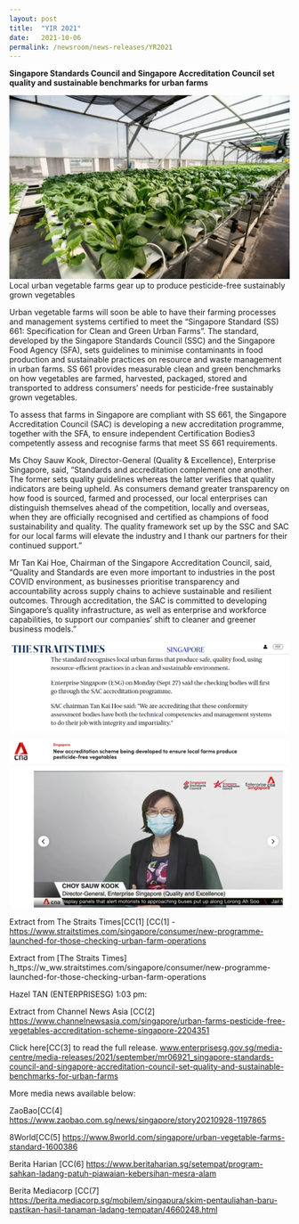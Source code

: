 ```yaml
---
layout: post
title:  "YIR 2021"
date:   2021-10-06
permalink: /newsroom/news-releases/YR2021
---
```


**Singapore Standards Council and Singapore Accreditation Council set quality and sustainable benchmarks for urban farms**


![Urban-farm.png](/images/press-release/photos/Urban-farm.png)
Local urban vegetable farms gear up to produce pesticide-free sustainably grown vegetables


Urban vegetable farms will soon be able to have their farming processes and management systems certified to meet the “Singapore Standard (SS) 661: Specification for Clean and Green Urban Farms”. The standard, developed by the Singapore Standards Council (SSC) and the Singapore Food Agency (SFA), sets guidelines to minimise contaminants in food production and sustainable practices on resource and waste management in urban farms. SS 661 provides measurable clean and green benchmarks on how vegetables are farmed, harvested, packaged, stored and transported to address consumers’ needs for pesticide-free sustainably grown vegetables.  

To assess that farms in Singapore are compliant with SS 661, the Singapore Accreditation Council (SAC) is developing a new accreditation programme, together with the SFA, to ensure independent Certification Bodies3 competently assess and recognise farms that meet SS 661 requirements.

 

Ms Choy Sauw Kook, Director-General (Quality & Excellence), Enterprise Singapore, said, “Standards and accreditation complement one another. The former sets quality guidelines whereas the latter verifies that quality indicators are being upheld. As consumers demand greater transparency on how food is sourced, farmed and processed, our local enterprises can distinguish themselves ahead of the competition, locally and overseas, when they are officially recognised and certified as champions of food sustainability and quality. The quality framework set up by the SSC and SAC for our local farms will elevate the industry and I thank our partners for their continued support.”

 

Mr Tan Kai Hoe, Chairman of the Singapore Accreditation Council, said, “Quality and Standards are even more important to industries in the post COVID environment, as businesses prioritise transparency and accountability across supply chains to achieve sustainable and resilient outcomes. Through accreditation, the SAC is committed to developing Singapore’s quality infrastructure, as well as enterprise and workforce capabilities, to support our companies’ shift to cleaner and greener business models.”

 
![ST.png](/images/press-release/photos/ST.png)

 
![CSK.png](/images/press-release/photos/CSK.png)



Extract from The Straits Times[CC(1]  [CC(1] - https://www.straitstimes.com/singapore/consumer/new-programme-launched-for-those-checking-urban-farm-operations



Extract from [The Straits Times] h_ttps://w_ww.straitstimes.com/singapore/consumer/new-programme-launched-for-those-checking-urban-farm-operations

Hazel TAN (ENTERPRISESG) 1:03 pm:



Extract from Channel News Asia [CC(2]  https://www.channelnewsasia.com/singapore/urban-farms-pesticide-free-vegetables-accreditation-scheme-singapore-2204351


Click here[CC(3]  to read the full release.
www.enterprisesg.gov.sg/media-centre/media-releases/2021/september/mr06921_singapore-standards-council-and-singapore-accreditation-council-set-quality-and-sustainable-benchmarks-for-urban-farms

 

More media news available below:

ZaoBao[CC(4] https://www.zaobao.com.sg/news/singapore/story20210928-1197865

8World[CC(5] https://www.8world.com/singapore/urban-vegetable-farms-standard-1600386

Berita Harian [CC(6] https://www.beritaharian.sg/setempat/program-sahkan-ladang-patuh-piawaian-kebersihan-mesra-alam

Berita Mediacorp [CC(7] https://berita.mediacorp.sg/mobilem/singapura/skim-pentauliahan-baru-pastikan-hasil-tanaman-ladang-tempatan/4660248.html

 

 
 
